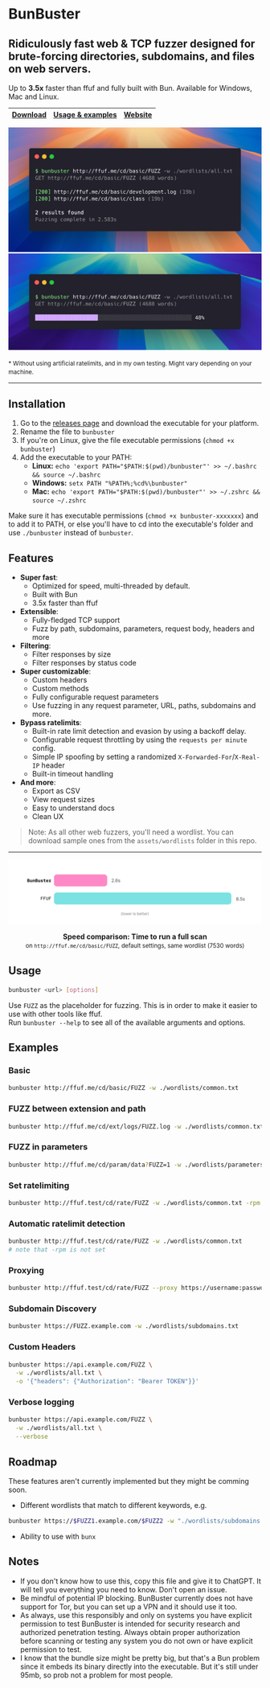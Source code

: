 # BunBuster
## Ridiculously fast web & TCP fuzzer designed for brute-forcing directories, subdomains, and files on web servers.

Up to **3.5x** faster than ffuf and fully built with Bun. Available for Windows, Mac and Linux.


| [Download](#installation) | [Usage & examples](#usage) | [Website](https://bunbuster.glitch.me)
|----------|----------|----------|

![Screenshot of a BunBuster scan's result, finding 2 paths on a test server](./assets/screenshot.png)
![Screenshot of a BunBuster scan in progress](./assets/screenshot-loader.png)

<small>* Without using artificial ratelimits, and in my own testing. Might vary depending on your machine.</small>

***

## Installation

1. Go to the [releases page](https://github.com/tiagorangel1/bunbuster/releases/latest) and download the executable for your platform.
2. Rename the file to `bunbuster`
3. If you're on Linux, give the file executable permissions (`chmod +x bunbuster`)
4. Add the executable to your PATH:
   - **Linux:** `echo 'export PATH="$PATH:$(pwd)/bunbuster"' >> ~/.bashrc && source ~/.bashrc`
   - **Windows:** `setx PATH "%PATH%;%cd%\bunbuster"`
   - **Mac:** `echo 'export PATH="$PATH:$(pwd)/bunbuster"' >> ~/.zshrc && source ~/.zshrc`


Make sure it has executable permissions (`chmod +x bunbuster-xxxxxxx`) and to add it to PATH, or else you'll have to cd into the executable's folder and use `./bunbuster` instead of `bunbuster`.
## Features

- **Super fast**:
  - Optimized for speed, multi-threaded by default.
  - Built with Bun
  - 3.5x faster than ffuf
- **Extensible**:
  - Fully-fledged TCP support
  - Fuzz by path, subdomains, parameters, request body, headers and more
- **Filtering**:
  - Filter responses by size
  - Filter responses by status code
- **Super customizable**:
  - Custom headers
  - Custom methods
  - Fully configurable request parameters
  - Use fuzzing in any request parameter, URL, paths, subdomains and more.
- **Bypass ratelimits**:
  - Built-in rate limit detection and evasion by using a backoff delay.
  - Configurable request throttling by using the `requests per minute` config.
  - Simple IP spoofing by setting a randomized `X-Forwarded-For`/`X-Real-IP` header
  - Built-in timeout handling
- **And more**:
  - Export as CSV
  - View request sizes
  - Easy to understand docs
  - Clean UX


> Note: As all other web fuzzers, you'll need a wordlist. You can download sample ones from the `assets/wordlists` folder in this repo.

***

![BunBuster vs FFUF speed comparison](./assets/speed-graph.svg)

<center>
<b>Speed comparison: Time to run a full scan</b><br>
<small>on <code>http://ffuf.me/cd/basic/FUZZ</code>, default settings, same wordlist (7530 words)</small>
</center>

## Usage

```bash
bunbuster <url> [options]
```

Use `FUZZ` as the placeholder for fuzzing. This is in order to make it easier to use with other tools like ffuf.    
Run `bunbuster --help` to see all of the available arguments and options.

## Examples

### Basic
```bash
bunbuster http://ffuf.me/cd/basic/FUZZ -w ./wordlists/common.txt
```

### FUZZ between extension and path
```bash
bunbuster http://ffuf.me/cd/ext/logs/FUZZ.log -w ./wordlists/common.txt
```

### FUZZ in parameters
```bash
bunbuster http://ffuf.me/cd/param/data?FUZZ=1 -w ./wordlists/parameters.txt
```

### Set ratelimiting
```bash
bunbuster http://ffuf.test/cd/rate/FUZZ -w ./wordlists/common.txt -rpm 3000 # 50 req/s
```

### Automatic ratelimit detection
```bash
bunbuster http://ffuf.test/cd/rate/FUZZ -w ./wordlists/common.txt
# note that -rpm is not set
```

### Proxying
```bash
bunbuster http://ffuf.test/cd/rate/FUZZ --proxy https://username:password@proxy.example.com:8080
```

### Subdomain Discovery
```bash
bunbuster https://FUZZ.example.com -w ./wordlists/subdomains.txt
```

### Custom Headers
```bash
bunbuster https://api.example.com/FUZZ \
  -w ./wordlists/all.txt \
  -o '{"headers": {"Authorization": "Bearer TOKEN"}}'
```

### Verbose logging
```bash
bunbuster https://api.example.com/FUZZ \
  -w ./wordlists/all.txt \
  --verbose
```

## Roadmap
These features aren't currently implemented but they might be comming soon.
* Different wordlists that match to different keywords, e.g.
```bash
bunbuster https://$FUZZ1.example.com/$FUZZ2 -w "./wordlists/subdomains.txt, ./wordlists/common.txt"
```

* Ability to use with `bunx`


## Notes

- If you don't know how to use this, copy this file and give it to ChatGPT. It will tell you everything you need to know. Don't open an issue.
- Be mindful of potential IP blocking. BunBuster currently does not have support for Tor, but you can set up a VPN and it should use it too.
- As always, use this responsibly and only on systems you have explicit permission to test BunBuster is intended for security research and authorized penetration testing. Always obtain proper authorization before scanning or testing any system you do not own or have explicit permission to test.
- I know that the bundle size might be pretty big, but that's a Bun problem since it embeds its binary directly into the executable. But it's still under 95mb, so prob not a problem for most people.